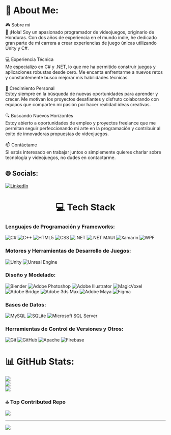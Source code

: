 # 💫 About Me:
🎮 Sobre mí<br>👋 ¡Hola! Soy un apasionado programador de videojuegos, originario de Honduras. Con dos años de experiencia en el mundo indie, he dedicado gran parte de mi carrera a crear experiencias de juego únicas utilizando Unity y C#.<br><br>💻 Experiencia Técnica<br>Me especializo en C# y .NET, lo que me ha permitido construir juegos y aplicaciones robustas desde cero. Me encanta enfrentarme a nuevos retos y constantemente busco mejorar mis habilidades técnicas.<br><br>🌱 Crecimiento Personal<br>Estoy siempre en la búsqueda de nuevas oportunidades para aprender y crecer. Me motivan los proyectos desafiantes y disfruto colaborando con equipos que comparten mi pasión por hacer realidad ideas creativas.<br><br>🔍 Buscando Nuevos Horizontes<br>Estoy abierto a oportunidades de empleo y proyectos freelance que me permitan seguir perfeccionando mi arte en la programación y contribuir al éxito de innovadoras propuestas de videojuegos.<br><br>📫 Contáctame<br>Si estás interesado en trabajar juntos o simplemente quieres charlar sobre tecnología y videojuegos, no dudes en contactarme.


## 🌐 Socials:
[![LinkedIn](https://img.shields.io/badge/LinkedIn-%230077B5.svg?logo=linkedin&logoColor=white)](https://www.linkedin.com/in/ariel-matute) 

<h1 align="center">💻 Tech Stack</h1>

### Lenguajes de Programación y Frameworks:
![C#](https://img.shields.io/badge/C%23-★★★★★-blue?style=flat&logo=c-sharp)
![C++](https://img.shields.io/badge/C++-★★★☆☆-blue?style=flat&logo=c%2B%2B)
![HTML5](https://img.shields.io/badge/HTML5-★★★☆☆-blue?style=flat&logo=html5)
![CSS](https://img.shields.io/badge/CSS-★★☆☆☆-blue?style=flat&logo=css3)
![.NET](https://img.shields.io/badge/.NET-★★★★☆-blue?style=flat&logo=.net)
![.NET MAUI](https://img.shields.io/badge/.NET%20MAUI-★★★★☆-blue?style=flat&logo=dot-net)
![Xamarin](https://img.shields.io/badge/Xamarin-★★★☆☆-blue?style=flat&logo=xamarin)
![WPF](https://img.shields.io/badge/WPF-★★☆☆☆-blue?style=flat&logo=windows)

### Motores y Herramientas de Desarrollo de Juegos:
![Unity](https://img.shields.io/badge/Unity-★★★★★-blue?style=flat&logo=unity)
![Unreal Engine](https://img.shields.io/badge/Unreal%20Engine-★★☆☆☆-blue?style=flat&logo=unreal-engine)

### Diseño y Modelado:
![Blender](https://img.shields.io/badge/Blender-★★★★☆-blue?style=flat&logo=blender)
![Adobe Photoshop](https://img.shields.io/badge/Adobe%20Photoshop-★★★★☆-blue?style=flat&logo=adobe-photoshop)
![Adobe Illustrator](https://img.shields.io/badge/Adobe%20Illustrator-★★★★☆-blue?style=flat&logo=adobe-illustrator)
![MagicVoxel](https://img.shields.io/badge/MagicVoxel-★★★★☆-blue?style=flat&logo=magicavoxel)
![Adobe Bridge](https://img.shields.io/badge/Adobe%20Bridge-★★★☆☆-blue?style=flat&logo=adobe)
![Adobe 3ds Max](https://img.shields.io/badge/3ds%20Max-★★★★☆-blue?style=flat&logo=autodesk)
![Adobe Maya](https://img.shields.io/badge/Maya-★★★★☆-blue?style=flat&logo=autodesk)
![Figma](https://img.shields.io/badge/Figma-★★★☆☆-blue?style=flat&logo=figma)

### Bases de Datos:
![MySQL](https://img.shields.io/badge/MySQL-★★★★☆-blue?style=flat&logo=mysql)
![SQLite](https://img.shields.io/badge/SQLite-★★★☆☆-blue?style=flat&logo=sqlite)
![Microsoft SQL Server](https://img.shields.io/badge/Microsoft%20SQL%20Server-★★☆☆☆-blue?style=flat&logo=microsoft-sql-server)

### Herramientas de Control de Versiones y Otros:
![Git](https://img.shields.io/badge/Git-★★★★☆-blue?style=flat&logo=git)
![GitHub](https://img.shields.io/badge/GitHub-★★★★☆-blue?style=flat&logo=github)
![Apache](https://img.shields.io/badge/Apache-★★☆☆☆-blue?style=flat&logo=apache)
![Firebase](https://img.shields.io/badge/Firebase-★★★☆☆-blue?style=flat&logo=firebase)

# 📊 GitHub Stats:
![](https://github-readme-stats.vercel.app/api?username=RamonMatute2003&theme=dark&hide_border=false&include_all_commits=false&count_private=false)<br/>
![](https://github-readme-streak-stats.herokuapp.com/?user=RamonMatute2003&theme=dark&hide_border=false)<br/>
![](https://github-readme-stats.vercel.app/api/top-langs/?username=RamonMatute2003&theme=dark&hide_border=false&include_all_commits=false&count_private=false&layout=compact)

### 🔝 Top Contributed Repo
![](https://github-contributor-stats.vercel.app/api?username=RamonMatute2003&limit=5&theme=dark&combine_all_yearly_contributions=true)

---
[![](https://visitcount.itsvg.in/api?id=RamonMatute2003&icon=0&color=1)](https://visitcount.itsvg.in)

<!-- Proudly created with GPRM ( https://gprm.itsvg.in ) -->

